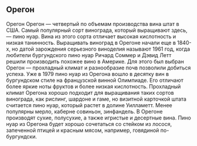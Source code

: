 ## Орегон 

Орегон
Орегон — четвертый по объемам производства вина штат в США. Самый популярный сорт винограда, который выращивают здесь, — пино нуар. Вина из этого сорта отличает высокая кислотность и низкая танинность.
Выращивать виноград в Орегоне начали еще в 1840-х, но датой зарождения серьезного виноделия называют 1961 год, когда любители бургундского пино нуар Ричард Соммер и Дэвид Летт решили производить похожее вино в Америке.
Для этого был выбран Орегон — прохладный климат и разнообразие почв позволили добиться успеха. Уже в 1979 пино нуар из Орегона вошло в десятку вин в бургундском стиле на французской винной Олимпиаде. Его отличают более яркие ноты фруктов и более низкая кислотность.
Прохладный климат Орегона хорошо подходит для выращивания таких сортов винограда, как рислинг, шардоне и гаме, но визитной карточкой штата считается пино нуар, который растет в долине Уилламетт. Менее популярны мерло, каберне совиньон, зинфандель.
В Орегоне производят сухие, полусухие, а также игристые и десертные вина.
Пино нуар из Орегона будет хорошо сочетаться со стейком из лосося, запеченной птицей и красным мясом, например, говядиной по-бургундски.
